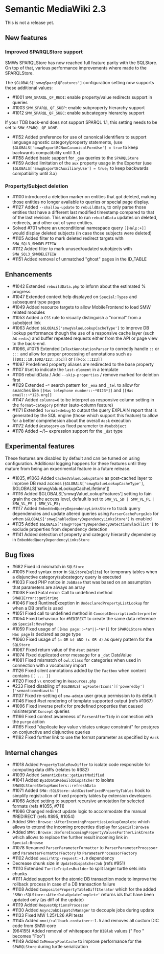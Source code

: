# Semantic MediaWiki 2.3

This is not a release yet.


## New features

### Improved SPARQLStore support

SMWs SPARQLStore has now reached full feature parity with the SQLStore. On top of that, various performance improvements where made to the SPARQLStore.

The `$GLOBALS['smwgSparqlQFeatures']` configuration setting now supports these additional values:

* #1001 `SMW_SPARQL_QF_REDI`: enable property/value redirects support in queries
* #1003 `SMW_SPARQL_QF_SUBP`: enable subproperty hierarchy support 
* #1012 `SMW_SPARQL_QF_SUBC`: enable subcategory hierarchy support

If your TDB back-end does not support SPARQL 1.1, this setting needs to be set to `SMW_SPARQL_QF_NONE`.

* #1152 Added preference for use of canonical identifiers to support language agnostic category/property statements, (use `$GLOBALS['smwgExportBCNonCanonicalFormUse'] = true` to keep backwards compatibility until 3.x)
* #1158 Added basic support for `_geo` queries to the `SPARQLStore`
* #1159 Added limitation of the `aux` property usage in the Exporter (use `$GLOBALS['smwgExportBCAuxiliaryUse'] = true;` to keep backwards compatibility until 3.x)

### Property/Subject deletion

* #1100 introduced a deletion marker on entities that got deleted, making those entities no longer available to queries or special page display.
* #1127 Added `--shallow-update` to `rebuildData`, to only parse those entities that have a different last modified timestamp compared to that of the last revision. This enables to run `rebuildData` updates on deleted, redirects, and other out of sync entities.
* Solved #701 where an unconditional namespace query `[[Help:+]]` would display deleted subjects (in case those subjects were deleted)
* #1105 Added filter to mark deleted redirect targets with `SMW_SQL3_SMWDELETEIW`
* #1112 Added filter to mark unused/oudated subobjects with `SMW_SQL3_SMWDELETEIW`
* #1151 Added removal of unmatched "ghost" pages in the ID_TABLE

## Enhancements

* #1042 Extended `rebuildData.php` to inform about the estimated % progress
* #1047 Extended context help displayed on `Special:Types` and subsequent type pages
* #1049 Added resource targets to allow MobileFrontend to load SMW related modules
* #1053 Added a `CSS` rule to visually distinguish a "normal" from a subobject link
* #1063 Added `$GLOBALS['smwgValueLookupCacheType']` to improve DB lookup performance though the use of a responsive cache layer (such as `redis`) and buffer repeated requests either from the API or page view to the back-end.
* #1066, #1075 Extended `InTextAnnotationParser` to correctly handle `::` or `:::` and allow for proper processing of annotations such as `[[DOI::10.1002/123::abc]]` or `[[Foo:::123]]`
* #1097 Predefined property aliases are redirected to the base property
* #1107 #set to indicate the `last-element` in a template
* #1106 rebuildData / Add `--skip-properties` / remove marked for deletion first
* #1129 Extended `~*` search pattern for `_ema` and `_tel` to allow for searches like `[[Has telephone number::~*0123*]]` and `[[Has email::~*123.org]]`
* #1147 Added `columns=0` to be interpret as responsive column setting in the `format=category` printer (auto-column feature)
* #1171 Extended `format=debug` to output the query EXPLAIN report that is generated by the SQL engine (those which support this feature) to allow for a better comprehesion about the overall `#ask` execution
* #1172 Added `@category` as fixed parameter to `#subobject`
* #1178 Added ~/!~ expression support for the `_dat` type

## Experimental features

These features are disabled by default and can be turned on using configuration. Additional logging
happens for these features until they mature from being an experimental feature in a future release.

* #1035, #1063 Added `CachedValueLookupStore` as post-cached layer to improve DB read access (`$GLOBALS['smwgValueLookupCacheType']`, $GLOBALS['smwgValueLookupCacheLifetime'])
* #1116 Added $GLOBALS['smwgValueLookupFeatures'] setting to fain grain the cache access level, default is set to `SMW_VL_SD | SMW_VL_PL | SMW_VL_PV | SMW_VL_PS;`
* #1117 Added `EmbeddedQueryDependencyLinksStore` to track query dependencies and update altered queries using `ParserCachePurgeJob` for when `$GLOBALS['smwgEnabledQueryDependencyLinksStore']` is enabled
* #1135 Added `$GLOBALS['smwgPropertyDependencyDetectionBlacklist']` to exclude properties from dependency detection
* #1141 Added detection of property and category hierarchy dependency in `EmbeddedQueryDependencyLinksStore`

## Bug fixes

* #682 Fixed id mismatch in `SQLStore`
* #1005 Fixed syntax error in `SQLStore`(`sqlite`) for temporary tables when a disjunctive category/subcategory query is executed
* #1033 Fixed PHP notice in `JobBase` that was based on an assumption that parameters are always an array
* #1038 Fixed Fatal error: Call to undefined method `SMWDIError::getString`
* #1046 Fixed RuntimeException in `UndeclaredPropertyListLookup` for when a DB prefix is used
* #1051 Fixed call to undefined method in `ConceptDescriptionInterpreter`
* #1054 Fixed behaviour for `#REDIRECT` to create the same data reference as `Special:MovePage`
* #1059 Fixed usage of `[[Has page::~*a*||~*A*]]` for `SPARQLStore` when `Has page` is declared as page type
* #1060 Fixed usage of `(a OR b) AND (c OR d)` as query pattern for the `SQLStore`
* #1067 Fixed return value of the `#set` parser
* #1074 Fixed duplicated error message for a `_dat` DataValue
* #1081 Fixed mismatch of `owl:Class` for categories when used in connection with a vocabulary import
* #1126 Fixed silent annotations added by the `Factbox` when content contains `[[ ... ]]`
* #1120 Fixed `\\` encoding in `Resources.php`
* #233 Fixed disabling of `$GLOBALS['wgFooterIcons']['poweredby']['semanticmediawiki']`
* #1137 Fixed re-setting of `smw-admin` user group permission to its default
* #1146 Fixed #set rendering of template supported output (refs #1067)
* #1096 Fixed inverse prefix for predefined properties that caused misinterpret `Concept` queries
* #1166 Fixed context awareness of `ParserAfterTidy` in connection with the `purge` action
* #1165 Fixed "duplicate key value violates unique constraint" for postgres on conjunctive and disjunctive queries
* #1182 Fixed further link to use the format parameter as specified by `#ask`

## Internal changes

* #1018 Added `PropertyTableRowDiffer` to isolate code responsible for computing data diffs (relates to #682)
* #1039 Added `SemanticData::getLastModified`
* #1041 Added `ByIdDataRebuildDispatcher` to isolate `SMWSQLStore3SetupHandlers::refreshData`
* #1071 Added `SMW::SQLStore::AddCustomFixedPropertyTables` hook to simplify registration of fixed property tables by extension developers
* #1068 Added setting to support recursive annotation for selected formats (refs #1055, #711)
* #1086 Changed redirect update logic to accommodate the manual #REDIRECT (refs #895, #1054)
* Added `SMW::Browse::AfterIncomingPropertiesLookupComplete` which allows to extend the incoming properties display for `Special:Browse`
* Added `SMW::Browse::BeforeIncomingPropertyValuesFurtherLinkCreate` which allows to replace the further result incoming link in `Special:Browse`
* #1078 Renamed `ParserParameterFormatter` to `ParserParameterProcessor` and `ParameterFormatterFactory` to `ParameterProcessorFactory`
* #1102 Added `onoi/http-request:~1.0` dependency
* Decrease chunk size in `UpdateDispatcherJob` (refs #951)
* #1110 Extended `TurtleTriplesBuilder` to split larger turtle sets into chunks
* #1111 Added support for the atomic DB transaction mode to improve the rollback process in case of a DB transaction failure
* #1108 Added `CompositePropertyTableDiffIterator` which for the added `'SMW::SQLStore::AfterDataUpdateComplete'` returns ids that have been updated only (as diff of the update)
* #1119 Added `RequestOptionsProcessor`
* #1130 Added `AsyncJobDispatchManager` to decouple jobs during update
* #1133 Fixed MW 1.25/1.26 API tests
* #1145 Added `onoi/callback-container:~1.0` and removes all custom DIC code from SMW-core
* (964155) Added removal of whitespace for `DIBlob` values (" Foo " becomes "Foo")
* #1149 Added `InMemoryPoolCache` to improve performance for the `SPARQLStore` during turtle serialization
